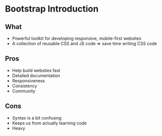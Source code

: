 # Bootstrap Introduction

## What

- Powerful toolkit for developing responsive, mobile-first websites
- A collection of reusable CSS and JS code => save time writing CSS code

## Pros

- Help build websites fast
- Detailed documentation
- Responsiveness
- Consistency
- Community

## Cons

- Syntax is a bit confusing
- Keeps us from actually learning code
- Heavy
